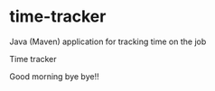 # time-tracker
Java (Maven) application for tracking time on the job

Time tracker

Good morning bye bye!!
